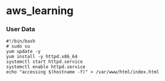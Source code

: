 # aws_learning
### User Data
```
#!/bin/bash
# sudo su
yum update -y
yum install -y httpd.x86_64
systemctl start httpd.service
systemctl enable httpd.service
echo "accessing $(hostname -f)" > /var/www/html/index.html

```

